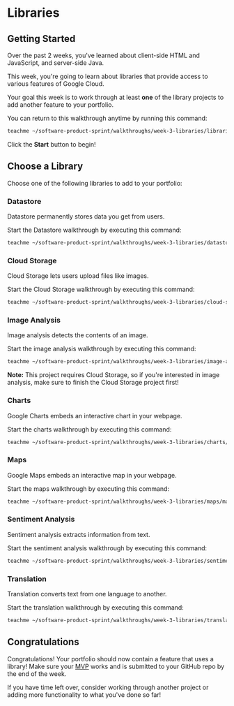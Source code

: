 # Libraries

## Getting Started

Over the past 2 weeks, you've learned about client-side HTML and JavaScript, and
server-side Java.

This week, you're going to learn about libraries that provide access to various
features of Google Cloud.

Your goal this week is to work through at least **one** of the library projects
to add another feature to your portfolio.

You can return to this walkthrough anytime by running this command:

```bash
teachme ~/software-product-sprint/walkthroughs/week-3-libraries/libraries-walkthrough.md
```

Click the **Start** button to begin!

## Choose a Library

Choose one of the following libraries to add to your portfolio:

### Datastore

Datastore permanently stores data you get from users.

Start the Datastore walkthrough by executing this command:

```bash
teachme ~/software-product-sprint/walkthroughs/week-3-libraries/datastore/datastore-walkthrough.md
```

### Cloud Storage

Cloud Storage lets users upload files like images.

Start the Cloud Storage walkthrough by executing this command:

```bash
teachme ~/software-product-sprint/walkthroughs/week-3-libraries/cloud-storage/cloud-storage-walkthrough.md
```

### Image Analysis

Image analysis detects the contents of an image.

Start the image analysis walkthrough by executing this command:

```bash
teachme ~/software-product-sprint/walkthroughs/week-3-libraries/image-analysis/image-analysis-walkthrough.md
```

**Note:** This project requires Cloud Storage, so if you're interested in image
analysis, make sure to finish the Cloud Storage project first!

### Charts

Google Charts embeds an interactive chart in your webpage.

Start the charts walkthrough by executing this command:

```bash
teachme ~/software-product-sprint/walkthroughs/week-3-libraries/charts/charts-walkthrough.md
```

### Maps

Google Maps embeds an interactive map in your webpage.

Start the maps walkthrough by executing this command:

```bash
teachme ~/software-product-sprint/walkthroughs/week-3-libraries/maps/maps-walkthrough.md
```

### Sentiment Analysis

Sentiment analysis extracts information from text.

Start the sentiment analysis walkthrough by executing this command:

```bash
teachme ~/software-product-sprint/walkthroughs/week-3-libraries/sentiment-analysis/sentiment-analysis-walkthrough.md
```

### Translation

Translation converts text from one language to another.

Start the translation walkthrough by executing this command:

```bash
teachme ~/software-product-sprint/walkthroughs/week-3-libraries/translation/translation-walkthrough.md
```

## Congratulations

<walkthrough-conclusion-trophy></walkthrough-conclusion-trophy>

Congratulations! Your portfolio should now contain a feature that uses a
library! Make sure your
[MVP](https://en.wikipedia.org/wiki/Minimum_viable_product) works and is
submitted to your GitHub repo by the end of the week.

If you have time left over, consider working through another project or adding
more functionality to what you've done so far!
